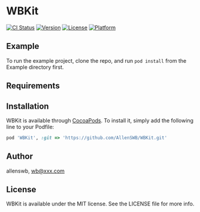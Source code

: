 # WBKit

[![CI Status](https://img.shields.io/travis/allenswb/WBKit.svg?style=flat)](https://travis-ci.org/allenswb/WBKit)
[![Version](https://img.shields.io/cocoapods/v/WBKit.svg?style=flat)](https://cocoapods.org/pods/WBKit)
[![License](https://img.shields.io/cocoapods/l/WBKit.svg?style=flat)](https://cocoapods.org/pods/WBKit)
[![Platform](https://img.shields.io/cocoapods/p/WBKit.svg?style=flat)](https://cocoapods.org/pods/WBKit)

## Example

To run the example project, clone the repo, and run `pod install` from the Example directory first.

## Requirements

## Installation

WBKit is available through [CocoaPods](https://cocoapods.org). To install
it, simply add the following line to your Podfile:

```ruby
pod 'WBKit', :git => 'https://github.com/AllenSWB/WBKit.git'
```

## Author

allenswb, wb@xxx.com

## License

WBKit is available under the MIT license. See the LICENSE file for more info.
